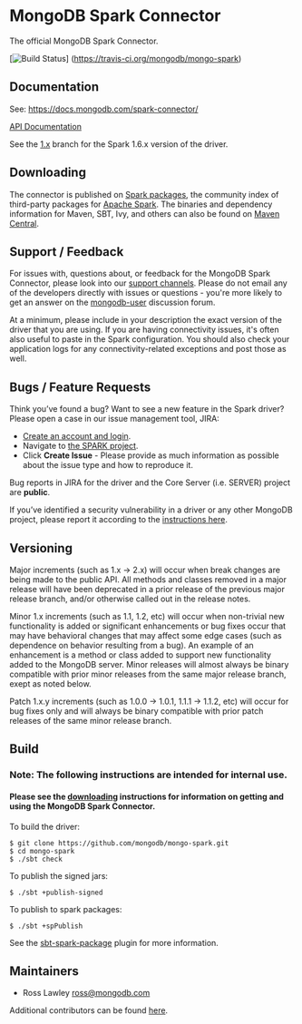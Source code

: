 # MongoDB Spark Connector 

The official MongoDB Spark Connector.

[![Build Status](https://travis-ci.org/mongodb/mongo-spark.svg?branch=master)]
(https://travis-ci.org/mongodb/mongo-spark)

## Documentation

See: https://docs.mongodb.com/spark-connector/

[API Documentation](https://www.javadoc.io/doc/org.mongodb.spark/mongo-spark-connector_2.11)

See the [1.x](https://github.com/mongodb/mongo-spark/tree/1.x) branch for the Spark 1.6.x version of the driver.

## Downloading

The connector is published on [Spark packages](https://spark-packages.org/package/mongodb/mongo-spark), the community index of third-party packages for [Apache Spark](http://spark.apache.org/). The binaries and dependency information for Maven, SBT, Ivy, and others can also be found on
[Maven Central](http://search.maven.org/#search%7Cga%7C1%7Cg%3Aorg.mongodb.spark).

## Support / Feedback

For issues with, questions about, or feedback for the MongoDB Spark Connector, please look into
our [support channels](https://docs.mongodb.com/manual/support/). Please
do not email any of the developers directly with issues or
questions - you're more likely to get an answer on the [mongodb-user](https://groups.google.com/group/mongodb-user) discussion forum.

At a minimum, please include in your description the exact version of the driver that you are using.  If you are having
connectivity issues, it's often also useful to paste in the Spark configuration. You should also check your application logs for
any connectivity-related exceptions and post those as well.

## Bugs / Feature Requests

Think you’ve found a bug? Want to see a new feature in the Spark driver? Please open a case in our issue management tool, JIRA:

- [Create an account and login](https://jira.mongodb.org).
- Navigate to [the SPARK project](https://jira.mongodb.org/browse/SPARK).
- Click **Create Issue** - Please provide as much information as possible about the issue type and how to reproduce it.

Bug reports in JIRA for the driver and the Core Server (i.e. SERVER) project are **public**.

If you’ve identified a security vulnerability in a driver or any other MongoDB project, please report it according to the
[instructions here](https://docs.mongodb.com/manual/tutorial/create-a-vulnerability-report/).

## Versioning

Major increments (such as 1.x -> 2.x) will occur when break changes are being made to the public API.  All methods and
classes removed in a major release will have been deprecated in a prior release of the previous major release branch, and/or otherwise
called out in the release notes.

Minor 1.x increments (such as 1.1, 1.2, etc) will occur when non-trivial new functionality is added or significant enhancements or bug
fixes occur that may have behavioral changes that may affect some edge cases (such as dependence on behavior resulting from a bug). An
example of an enhancement is a method or class added to support new functionality added to the MongoDB server.   Minor releases will
almost always be binary compatible with prior minor releases from the same major release branch, exept as noted below.

Patch 1.x.y increments (such as 1.0.0 -> 1.0.1, 1.1.1 -> 1.1.2, etc) will occur for bug fixes only and will always be binary compatible
with prior patch releases of the same minor release branch.


## Build

### Note: The following instructions are intended for internal use. 
#### Please see the [downloading](#downloading) instructions for information on getting and using the MongoDB Spark Connector.

To build the driver:

```
$ git clone https://github.com/mongodb/mongo-spark.git
$ cd mongo-spark
$ ./sbt check
```

To publish the signed jars:

```
$ ./sbt +publish-signed
```

To publish to spark packages:

```
$ ./sbt +spPublish
```
See the [sbt-spark-package](https://github.com/databricks/sbt-spark-package) plugin for more information.

## Maintainers

* Ross Lawley          ross@mongodb.com

Additional contributors can be found [here](https://github.com/mongodb/mongo-spark/graphs/contributors).
